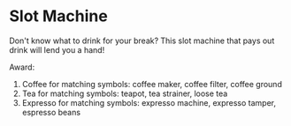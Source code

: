 Slot Machine 
===============

Don't know what to drink for your break? This slot machine that 
pays out drink will lend you a hand!

Award:
1) Coffee for matching symbols: coffee maker, coffee filter, coffee ground
2) Tea for matching symbols: teapot, tea strainer, loose tea
3) Expresso for matching symbols: expresso machine, expresso tamper, espresso beans